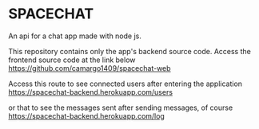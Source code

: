# SPACECHAT

An api for a chat app made with node js.


This repository contains only the app's backend source code. Access the frontend source code at the link below
https://github.com/camargo1409/spacechat-web

Access this route to see connected users after entering the application
https://spacechat-backend.herokuapp.com/users

or that to see the messages sent after sending messages, of course
https://spacechat-backend.herokuapp.com/log


